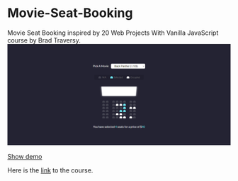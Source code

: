 # Movie-Seat-Booking

Movie Seat Booking inspired by 20 Web Projects With Vanilla JavaScript course by Brad Traversy.
![Movie Seat Booking](./Movie-Seat-Booking.PNG "Movie-Seat-Booking")

[Show demo](https://yuliussetyawan.github.io/Movie-Seat-Booking/)

Here is the [link](https://www.udemy.com/course/web-projects-with-vanilla-javascript/
) to the course.